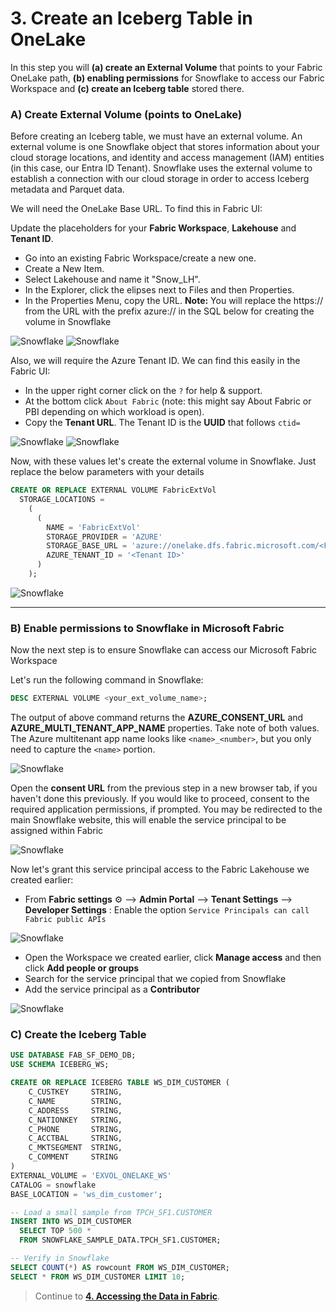 # 3. Create an Iceberg Table in OneLake

In this step you will **(a) create an External Volume** that points to your Fabric OneLake path, **(b) enabling permissions** for Snowflake to access our Fabric Workspace and **(c) create an Iceberg table** stored there.

### A) Create External Volume (points to OneLake)

Before creating an Iceberg table, we must have an external volume. An external volume is one Snowflake object that stores information about your cloud storage locations, and identity and access management (IAM) entities (in this case, our Entra ID Tenant). Snowflake uses the external volume to establish a connection with our cloud storage in order to access Iceberg metadata and Parquet data.

We will need the OneLake Base URL. To find this in Fabric UI:

Update the placeholders for your **Fabric Workspace**, **Lakehouse** and **Tenant ID**.

- Go into an existing Fabric Workspace/create a new one.
- Create a New Item.
- Select Lakehouse and name it "Snow_LH".
- In the Explorer, click the elipses next to Files and then Properties.
- In the Properties Menu, copy the URL.
  **Note:** You will replace the https:// from the URL with the prefix azure:// in the SQL below for creating the volume in Snowflake

![Snowflake](img/snowflake_4.png)
![Snowflake](img/snowflake_3.png)


Also, we will require the Azure Tenant ID. We can find this easily in the Fabric UI:

- In the upper right corner click on the `?` for help & support.
- At the bottom click `About Fabric` (note: this might say About Fabric or PBI depending on which workload is open).
- Copy the **Tenant URL**. The Tenant ID is the **UUID** that follows `ctid=`

![Snowflake](img/snowflake_5.png)
![Snowflake](img/snowflake_6.png)


Now, with these values let's create the external volume in Snowflake. Just replace the below parameters with your details

```sql
CREATE OR REPLACE EXTERNAL VOLUME FabricExtVol
  STORAGE_LOCATIONS =
    (
      (
        NAME = 'FabricExtVol'
        STORAGE_PROVIDER = 'AZURE'
        STORAGE_BASE_URL = 'azure://onelake.dfs.fabric.microsoft.com/<FabricWorkspaceName>>/<FabricLakehouseName>.Lakehouse/Files/'
        AZURE_TENANT_ID = '<Tenant ID>'
      )
    );

```

![Snowflake](img/snowflake_7.png)




---

### B) Enable permissions to Snowflake in Microsoft Fabric

Now the next step is to ensure Snowflake can access our Microsoft Fabric Workspace

Let's run the following command in Snowflake:


```sql
DESC EXTERNAL VOLUME <your_ext_volume_name>;
```


The output of above command returns the **AZURE_CONSENT_URL** and **AZURE_MULTI_TENANT_APP_NAME** properties. Take note of both values. The Azure multitenant app name looks like `<name>_<number>`, but you only need to capture the `<name>` portion.

![Snowflake](img/snowflake_8.png)

Open the **consent URL** from the previous step in a new browser tab, if you haven't done this previously. If you would like to proceed, consent to the required application permissions, if prompted. You may be redirected to the main Snowflake website, this will enable the service principal to be assigned within Fabric


![Snowflake](img/snowflake_sp.png)


Now let's grant this service principal access to the Fabric Lakehouse we created earlier:

- From **Fabric settings** :gear: --> **Admin Portal** --> **Tenant Settings** --> **Developer Settings** : Enable the option `Service Principals can call Fabric public APIs`


![Snowflake](img/snowflake_9.png)


- Open the Workspace we created earlier, click **Manage access** and then click **Add people or groups**
- Search for the service principal that we copied from Snowflake
- Add the service principal as a **Contributor**

![Snowflake](img/snowflake_10.png)

### C) Create the Iceberg Table

```sql
USE DATABASE FAB_SF_DEMO_DB;
USE SCHEMA ICEBERG_WS;

CREATE OR REPLACE ICEBERG TABLE WS_DIM_CUSTOMER (
    C_CUSTKEY     STRING,
    C_NAME        STRING,
    C_ADDRESS     STRING,
    C_NATIONKEY   STRING,
    C_PHONE       STRING,
    C_ACCTBAL     STRING,
    C_MKTSEGMENT  STRING,
    C_COMMENT     STRING
)
EXTERNAL_VOLUME = 'EXVOL_ONELAKE_WS'
CATALOG = snowflake
BASE_LOCATION = 'ws_dim_customer';

-- Load a small sample from TPCH_SF1.CUSTOMER
INSERT INTO WS_DIM_CUSTOMER
  SELECT TOP 500 *
  FROM SNOWFLAKE_SAMPLE_DATA.TPCH_SF1.CUSTOMER;

-- Verify in Snowflake
SELECT COUNT(*) AS rowcount FROM WS_DIM_CUSTOMER;
SELECT * FROM WS_DIM_CUSTOMER LIMIT 10;
```

> Continue to **[4. Accessing the Data in Fabric](04-accessing-the-data-in-fabric.md)**.
